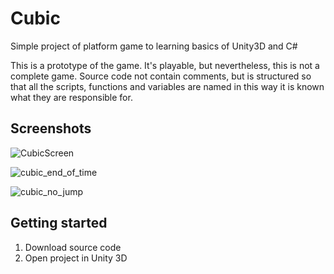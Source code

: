 # Cubic
Simple project of platform game to learning basics of Unity3D and C#


This is a prototype of the game. It's playable, but nevertheless, this is not a complete game. Source code not contain comments, but is structured so that all the scripts, functions and variables are named in this way it is known what they are responsible for.


## Screenshots

![CubicScreen](https://user-images.githubusercontent.com/50884054/58169339-cee8aa00-7c90-11e9-8969-c27438f2f25a.jpg)

![cubic_end_of_time](https://user-images.githubusercontent.com/50884054/59204730-84789000-8ba1-11e9-9416-af9c8ab851dc.jpg)

![cubic_no_jump](https://user-images.githubusercontent.com/50884054/59204743-92c6ac00-8ba1-11e9-8fd7-819015cb00a5.jpg)


## Getting started

  1) Download source code
  2) Open project in Unity 3D
